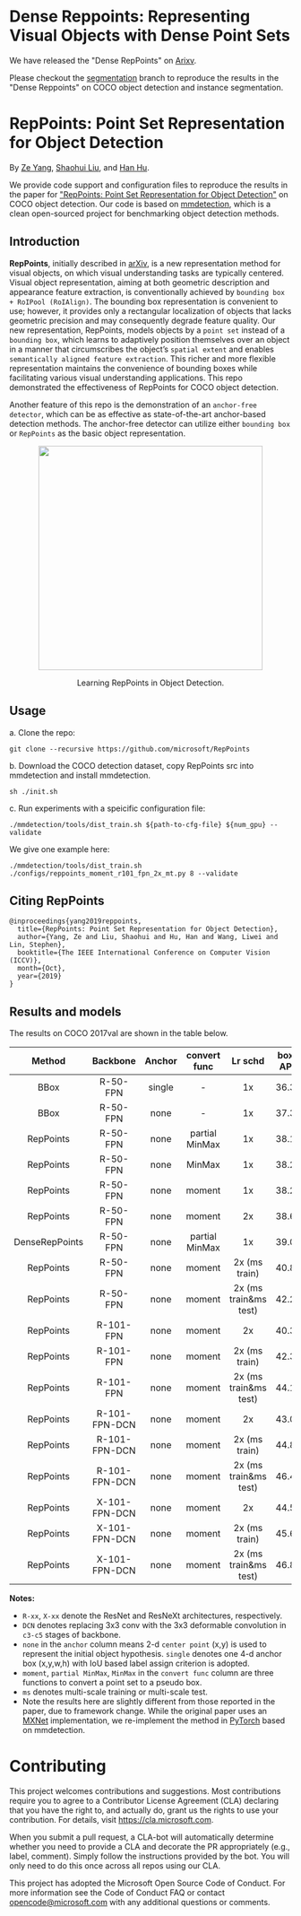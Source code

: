 # Dense Reppoints: Representing Visual Objects with Dense Point Sets

We have released the "Dense RepPoints" on [Arixv](https://arxiv.org/abs/1912.11473).

Please checkout the [segmentation]() branch to reproduce the results in the "Dense Reppoints" on COCO object detection and instance segmentation. 


# RepPoints: Point Set Representation for Object Detection

By [Ze Yang](https://yangze.tech/), [Shaohui Liu](http://b1ueber2y.me/), and [Han Hu](https://ancientmooner.github.io/).

We provide code support and configuration files to reproduce the results in the paper for
["RepPoints: Point Set Representation for Object Detection"](https://arxiv.org/abs/1904.11490) on COCO object detection. Our code is based on [mmdetection](https://github.com/open-mmlab/mmdetection), which is a clean open-sourced project for benchmarking object detection methods. 

## Introduction

**RepPoints**, initially described in [arXiv](https://arxiv.org/abs/1904.11490), is a new representation method for visual objects, on which visual understanding tasks are typically centered. Visual object representation, aiming at both geometric description and appearance feature extraction, is conventionally achieved by `bounding box + RoIPool (RoIAlign)`. The bounding box representation is convenient to use; however, it provides only a rectangular localization of objects that lacks geometric precision and may consequently degrade feature quality. Our new representation, RepPoints, models objects by a `point set` instead of a `bounding box`, which learns to adaptively position themselves over an object in a manner that circumscribes the object’s `spatial extent` and enables `semantically aligned feature extraction`. This richer and more flexible representation maintains the convenience of bounding boxes while facilitating various visual understanding applications. This repo demonstrated the effectiveness of RepPoints for COCO object detection.

Another feature of this repo is the demonstration of an `anchor-free detector`, which can be as effective as state-of-the-art anchor-based detection methods. The anchor-free detector can utilize either `bounding box` or `RepPoints` as the basic object representation.

<div align="center">
  <img src="demo/reppoints.png" width="400px" />
  <p>Learning RepPoints in Object Detection.</p>
</div>

## Usage
a. Clone the repo:
```
git clone --recursive https://github.com/microsoft/RepPoints
```
b. Download the COCO detection dataset, copy RepPoints src into mmdetection and install mmdetection. 
```
sh ./init.sh
```
c. Run experiments with a speicific configuration file:
```
./mmdetection/tools/dist_train.sh ${path-to-cfg-file} ${num_gpu} --validate
```
We give one example here:
```
./mmdetection/tools/dist_train.sh ./configs/reppoints_moment_r101_fpn_2x_mt.py 8 --validate
```

## Citing RepPoints

```
@inproceedings{yang2019reppoints,
  title={RepPoints: Point Set Representation for Object Detection},
  author={Yang, Ze and Liu, Shaohui and Hu, Han and Wang, Liwei and Lin, Stephen},
  booktitle={The IEEE International Conference on Computer Vision (ICCV)},
  month={Oct},
  year={2019}
}
```

## Results and models

The results on COCO 2017val are shown in the table below.

| Method         | Backbone  | Anchor    |  convert func | Lr schd | box AP | mask AP | Download |
| :----:         | :------:  | :-------: | :------: | :-----: | :----: | :------: | :----: |
| BBox           | R-50-FPN  | single    | -    | 1x      | 36.3| none |[model](https://drive.google.com/open?id=1TaVAFGZP2i7RwtlQjy3LBH1WI-YRH774) |
| BBox           | R-50-FPN  | none      | -    | 1x      | 37.3| none |[model](https://drive.google.com/open?id=1hpfu-I7gtZnIb0NU2WvUvaZz_dm-THuZ) |
| RepPoints      | R-50-FPN  | none      | partial MinMax | 1x      | 38.1| none |[model](https://drive.google.com/open?id=11zFtdKH-QGz_zH7vlcIih6FQAjV84CWc) |
| RepPoints      | R-50-FPN  | none      | MinMax | 1x      | 38.2| none |[model](https://drive.google.com/open?id=1Cg9818dpkL-9qjmYdkhrY_BRiQFjV4xu)  |
| RepPoints      | R-50-FPN  | none      | moment | 1x      | 38.2| none |[model](https://drive.google.com/open?id=1rQg-lE-5nuqO1bt6okeYkti4Q-EaBsu_) |
| RepPoints      | R-50-FPN  | none      | moment | 2x      | 38.6| none |[model](https://drive.google.com/open?id=1TfR-5geVviKhRoXL9JP6cG3fkN2itbBU) |
| DenseRepPoints | R-50-FPN  | none      | partial MinMax | 1x | 39.0 | 29.2 | [model]()|
| RepPoints      | R-50-FPN  | none      | moment | 2x (ms train)   | 40.8| none |[model](https://drive.google.com/open?id=1oaHTIaP51oB5HJ6GWV3WYK19lMm9iJO6) |
| RepPoints      | R-50-FPN  | none      | moment | 2x (ms train&ms test)   | 42.2|none |          |
| RepPoints      | R-101-FPN | none      | moment | 2x   | 40.3| none |[model](https://drive.google.com/open?id=1BAmGeUQ_zVQi2u7rgOuPQem2EjXDLgWm) |
| RepPoints      | R-101-FPN | none      | moment | 2x (ms train)   | 42.3|none | [model](https://drive.google.com/open?id=14Lf0p4fXElXaxFu8stk3hek3bY8tNENX) |
| RepPoints      | R-101-FPN | none      | moment | 2x (ms train&ms test)   | 44.1|  none |        |
| RepPoints      | R-101-FPN-DCN | none   | moment | 2x   | 43.0| none |[model](https://drive.google.com/open?id=1hpptxpb4QtNuB-HnV5wHbDltPHhlYq4z) |
| RepPoints      | R-101-FPN-DCN | none   | moment | 2x (ms train)   | 44.8| none |[model](https://drive.google.com/open?id=1fsTckK99HYjOURwcFeHfy5JRRtsCajfX) |
| RepPoints      | R-101-FPN-DCN | none   | moment | 2x (ms train&ms test)   | 46.4|none |          |
| RepPoints      | X-101-FPN-DCN | none   | moment | 2x   | 44.5| none |[model](https://drive.google.com/open?id=1Y8vqaqU88-FEqqwl6Zb9exD5O246yrMR) |
| RepPoints      | X-101-FPN-DCN | none   | moment | 2x (ms train)   | 45.6| none |[model](https://drive.google.com/open?id=1nr9gcVWxzeakbfPC6ON9yvKOuLzj_RrJ) |
| RepPoints      | X-101-FPN-DCN | none   | moment | 2x (ms train&ms test)   | 46.8|none |          |

**Notes:**

- `R-xx`, `X-xx` denote the ResNet and ResNeXt architectures, respectively. 
- `DCN` denotes replacing 3x3 conv with the 3x3 deformable convolution in `c3-c5` stages of backbone.
- `none` in the `anchor` column means 2-d `center point` (x,y) is used to represent the initial object hypothesis. `single` denotes one 4-d anchor box (x,y,w,h) with IoU based label assign criterion is adopted. 
- `moment`, `partial MinMax`, `MinMax` in the `convert func` column are three functions to convert a point set to a pseudo box.
- `ms` denotes multi-scale training or multi-scale test.
- Note the results here are slightly different from those reported in the paper, due to framework change. While the original paper uses an [MXNet](https://mxnet.apache.org/) implementation, we re-implement the method in [PyTorch](https://pytorch.org/) based on mmdetection.

# Contributing
This project welcomes contributions and suggestions. Most contributions require you to agree to a Contributor License Agreement (CLA) declaring that you have the right to, and actually do, grant us the rights to use your contribution. For details, visit https://cla.microsoft.com.

When you submit a pull request, a CLA-bot will automatically determine whether you need to provide a CLA and decorate the PR appropriately (e.g., label, comment). Simply follow the instructions provided by the bot. You will only need to do this once across all repos using our CLA.

This project has adopted the Microsoft Open Source Code of Conduct. For more information see the Code of Conduct FAQ or contact opencode@microsoft.com with any additional questions or comments.

